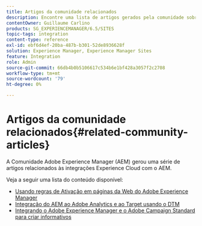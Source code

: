```yaml
---
title: Artigos da comunidade relacionados
description: Encontre uma lista de artigos gerados pela comunidade sobre integrações do Experience Cloud com o Adobe Experience Manager.
contentOwner: Guillaume Carlino
products: SG_EXPERIENCEMANAGER/6.5/SITES
topic-tags: integration
content-type: reference
exl-id: ebf6d4ef-20ba-487b-b301-52de8936628f
solution: Experience Manager, Experience Manager Sites
feature: Integration
role: Admin
source-git-commit: 66db4b0b5106617c534b6e1bf428a3057f2c2708
workflow-type: tm+mt
source-wordcount: '79'
ht-degree: 0%

---
```


# Artigos da comunidade relacionados{#related-community-articles}

A Comunidade Adobe Experience Manager (AEM) gerou uma série de artigos relacionados às integrações Experience Cloud com o AEM.

Veja a seguir uma lista do conteúdo disponível:

* [Usando regras de Ativação em páginas da Web do Adobe Experience Manager](https://helpx.adobe.com/experience-manager/using/dtm.html)
* [Integração do AEM ao Adobe Analytics e ao Target usando o DTM](https://helpx.adobe.com/experience-manager/using/integrate-digital-marketing-solutions.html)
* [Integrando o Adobe Experience Manager e o Adobe Campaign Standard para criar informativos](https://helpx.adobe.com/experience-manager/using/aem_campaign.html)
